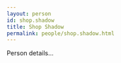 ```yaml
---
layout: person
id: shop.shadow
title: Shop Shadow
permalink: people/shop.shadow.html
---
```


Person details...